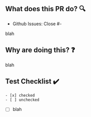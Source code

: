 ## What does this PR do? 🔍

* Github Issues: Close #-

blah

## Why are doing this? ❓

blah

## Test Checklist ✔️

```
- [x] checked
- [ ] unchecked
```

- [ ] blah
